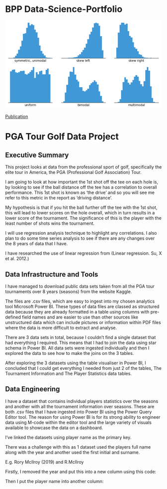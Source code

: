 # BPP Data-Science-Portfolio

![histogram](assets/images/histogram.png)

[Publication](https://www.google.co.uk/)

# PGA Tour Golf Data Project

## Executive Summary

This project looks at data from the professional sport of golf, specifically the elite tour in America, the PGA (Professional Golf Association) Tour.

I am going to look at how important the 1st shot off the tee on each hole is, by looking to see if the ball distance off the tee has a correlation to overall performance. This 1st shot is known as ‘the drive’ and so you will see me refer to this metric in the report as ‘driving distance’.

My hypothesis is that if you hit the ball further off the tee with the 1st shot, this will lead to lower scores on the hole overall, which in turn results in a lower score of the tournament. The significance of this is the player with the least number of shots wins the tournament. 

I will use regression analysis technique to highlight any correlations. I also plan to do some time series analysis to see if there are any changes over the 8 years of data that I have. 

I have researched the use of linear regression from (Linear regression. Su, X et al. 2012.) 

## Data Infrastructure and Tools

I have managed to download public data sets taken from all the PGA tour tournaments over 8 years (seasons) from the website Kaggle.

The files are .csv files, which are easy to ingest into my chosen analytics tool Microsoft Power BI. These types of data files are classed as structured data because they are already formatted in a table using columns with pre-defined field names and are easier to use than other sources like unstructured data which can include pictures or information within PDF files where the data is more difficult to extract and analyse.  

There are 3 data sets in total, because I couldn’t find a single dataset that had everything I required. This means that I had to join the data using star schema in Power BI. All data sets were ingested individually and then I explored the data to see how to make the joins on the 3 tables. 

After exploring the 3 datasets using the table visualiser in Power BI, I concluded that I could get everything I needed from just 2 of the tables, The Tournament Information and The Player Statistics data tables. 

## Data Engineering

I have a dataset that contains individual players statistics over the seasons and another with all the tournament information over seasons. These are both .csv files that I have ingested into Power BI using the Power Query Editor tool. 
The reason for using Power BI is for its strong ability to engineer data using M-code within the editor tool and the large variety of visuals available to showcase the data on a dashboard.  

I’ve linked the datasets using player name as the primary key. 

There was a challenge with this as 1 dataset used the players full name along with the year and another used the first initial and surname. 

E.g. Rory McIlroy (2019) and R.McIlroy  

Firstly, I removed the year and put this into a new column using this code:

 

Then I put the player name into another column:
